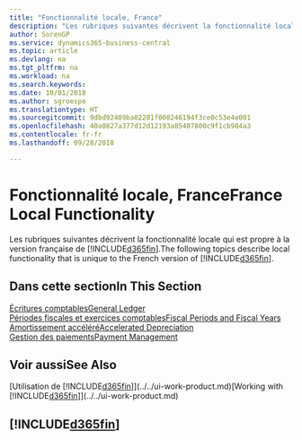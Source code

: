 ```yaml
---
title: "Fonctionnalité locale, France"
description: "Les rubriques suivantes décrivent la fonctionnalité locale de la version française de Business Central."
author: SorenGP
ms.service: dynamics365-business-central
ms.topic: article
ms.devlang: na
ms.tgt_pltfrm: na
ms.workload: na
ms.search.keywords: 
ms.date: 10/01/2018
ms.author: sgroespe
ms.translationtype: HT
ms.sourcegitcommit: 9dbd92409ba02281f008246194f3ce0c53e4e001
ms.openlocfilehash: 40a0827a377d12d12193a85407800c9f1cb984a3
ms.contentlocale: fr-fr
ms.lasthandoff: 09/28/2018

---
```


# <a name="france-local-functionality"></a><span data-ttu-id="44e0c-103">Fonctionnalité locale, France</span><span class="sxs-lookup"><span data-stu-id="44e0c-103">France Local Functionality</span></span>
<span data-ttu-id="44e0c-104">Les rubriques suivantes décrivent la fonctionnalité locale qui est propre à la version française de [!INCLUDE[d365fin](../../includes/d365fin_md.md)].</span><span class="sxs-lookup"><span data-stu-id="44e0c-104">The following topics describe local functionality that is unique to the French version of [!INCLUDE[d365fin](../../includes/d365fin_md.md)].</span></span>  

## <a name="in-this-section"></a><span data-ttu-id="44e0c-105">Dans cette section</span><span class="sxs-lookup"><span data-stu-id="44e0c-105">In This Section</span></span>  
[<span data-ttu-id="44e0c-106">Écritures comptables</span><span class="sxs-lookup"><span data-stu-id="44e0c-106">General Ledger</span></span>](general-ledger.md)  
[<span data-ttu-id="44e0c-107">Périodes fiscales et exercices comptables</span><span class="sxs-lookup"><span data-stu-id="44e0c-107">Fiscal Periods and Fiscal Years</span></span>](fiscal-periods-and-fiscal-years.md)  
[<span data-ttu-id="44e0c-108">Amortissement accéléré</span><span class="sxs-lookup"><span data-stu-id="44e0c-108">Accelerated Depreciation</span></span>](accelerated-depreciation.md)  
[<span data-ttu-id="44e0c-109">Gestion des paiements</span><span class="sxs-lookup"><span data-stu-id="44e0c-109">Payment Management</span></span>](payment-management.md)

## <a name="see-also"></a><span data-ttu-id="44e0c-110">Voir aussi</span><span class="sxs-lookup"><span data-stu-id="44e0c-110">See Also</span></span>
<span data-ttu-id="44e0c-111">[Utilisation de [!INCLUDE[d365fin](../../includes/d365fin_md.md)]](../../ui-work-product.md)</span><span class="sxs-lookup"><span data-stu-id="44e0c-111">[Working with [!INCLUDE[d365fin](../../includes/d365fin_md.md)]](../../ui-work-product.md)</span></span>     

## [!INCLUDE[d365fin](../../includes/free_trial_md.md)]  
 


